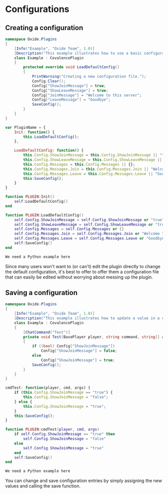 # Configurations

## Creating a configuration

``` csharp
namespace Oxide.Plugins
{
    [Info("Example", "Oxide Team", 1.0)]
    [Description("This example illustrates how to use a basic configuration file.")]
    class Example : CovalencePlugin
    {
        protected override void LoadDefaultConfig()
        {
            PrintWarning("Creating a new configuration file.");
            Config.Clear();
            Config["ShowJoinMessage"] = true;
            Config["ShowLeaveMessage"] = true;
            Config["JoinMessage"] = "Welcome to this server";
            Config["LeaveMessage"] = "Goodbye";
            SaveConfig();
        }
    }
}
```

``` javascript
var PluginName = {
    Init: function() {
        this.LoadDefaultConfig();
    },

    LoadDefaultConfig: function() {
        this.Config.ShowJoinMessage = this.Config.ShowJoinMessage || "true";
        this.Config.ShowLeaveMessage = this.Config.ShowLeaveMessage || "true";
        this.Config.Messages = this.Config.Messages || {};
        this.Config.Messages.Join = this.Config.Messages.Join || "Welcome to this server";
        this.Config.Messages.Leave = this.Config.Messages.Leave || "Goodbye";
        this:SaveConfig();
    }
}
```

``` lua
function PLUGIN:Init()
    self:LoadDefaultConfig()
end

function PLUGIN:LoadDefaultConfig()
    self.Config.ShowJoinMessage = self.Config.ShowJoinMessage or "true"
    self.Config.ShowLeaveMessage = self.Config.ShowLeaveMessage or "true"
    self.Config.Messages = self.Config.Messages or {}
    self.Config.Messages.Join = self.Config.Messages.Join or "Welcome to this server"
    self.Config.Messages.Leave = self.Config.Messages.Leave or "Goodbye"
    self:SaveConfig()
end
```

``` python
We need a Python example here
```

Since many users won't want to (or can't) edit the plugin directly to change the default configuration, it's best to offer to offer them a configuration file that can easily be edited without worrying about messing up the plugin.

## Saving a configuration

``` csharp
namespace Oxide.Plugins
{
    [Info("Example", "Oxide Team", 1.0)] 
    [Description("This example illustrates how to update a value in a configuration file.")]
    class Example : CovalencePlugin
    {
        [ChatCommand("Test")]
        private void Test(BasePlayer player, string command, string[] args)
        {
            if ((bool) Config["ShowJoinMessage"])
                Config["ShowJoinMessage"] = false;
            else
                Config["ShowJoinMessage"] = true;
            SaveConfig();
        }
    }
}
```

``` javascript
cmdTest: function(player, cmd, args) {
    if (this.Config.ShowJoinMessage == "true") {
        this.Config.ShowJoinMessage = "false";
    } else {
        this.Config.ShowJoinMessage = "true";
    }
    this:SaveConfig();
}
```

``` lua
function PLUGIN:cmdTest(player, cmd, args)
    if self.Config.ShowJoinMessage == "true" then
        self.Config.ShowJoinMessage = "false"
    else
        self.Config.ShowJoinMessage = "true"
    end
    self:SaveConfig()
end
```

``` python
We need a Python example here
```

You can change and save configuration entries by simply assigning the new values and calling the save function.
